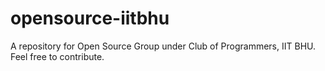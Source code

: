 # opensource-iitbhu
A repository for Open Source Group under Club of Programmers, IIT BHU.
Feel free to contribute.
